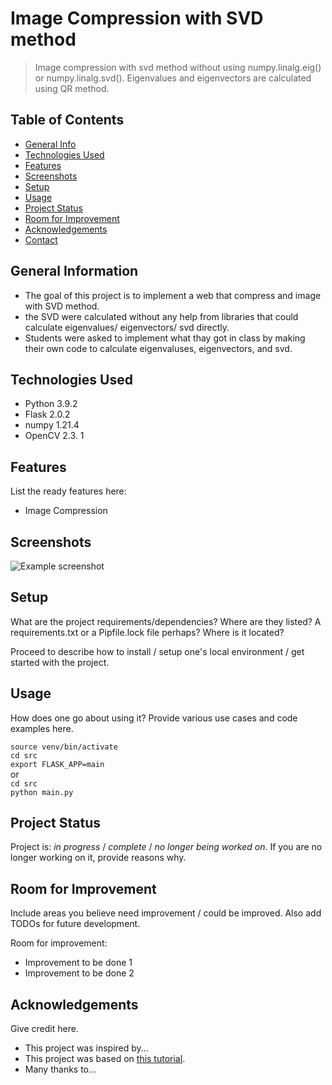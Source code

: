 # Image Compression with SVD method
> Image compression with svd method without using numpy.linalg.eig() or numpy.linalg.svd().
> Eigenvalues and eigenvectors are calculated using QR method.

## Table of Contents
* [General Info](#general-information)
* [Technologies Used](#technologies-used)
* [Features](#features)
* [Screenshots](#screenshots)
* [Setup](#setup)
* [Usage](#usage)
* [Project Status](#project-status)
* [Room for Improvement](#room-for-improvement)
* [Acknowledgements](#acknowledgements)
* [Contact](#contact)
<!-- * [License](#license) -->


## General Information
- The goal of this project is to implement a web that compress and image with SVD method. 
- the SVD were calculated without any help from libraries that could calculate eigenvalues/ eigenvectors/ svd directly. 
- Students were asked to implement what thay got in class by making their own code to calculate eigenvaluses, eigenvectors, and svd.


## Technologies Used
- Python 3.9.2
- Flask 2.0.2
- numpy 1.21.4
- OpenCV 2.3. 1


## Features
List the ready features here:
- Image Compression


## Screenshots
![Example screenshot](./img/screenshot.png)
<!-- If you have screenshots you'd like to share, include them here. -->


## Setup
What are the project requirements/dependencies? Where are they listed? A requirements.txt or a Pipfile.lock file perhaps? Where is it located?

Proceed to describe how to install / setup one's local environment / get started with the project.


## Usage
How does one go about using it?
Provide various use cases and code examples here.

`source venv/bin/activate` <br />
`cd src` <br />
`export FLASK_APP=main` <br />
or <br />
`cd src` <br />
`python main.py`


## Project Status
Project is: _in progress_ / _complete_ / _no longer being worked on_. If you are no longer working on it, provide reasons why.


## Room for Improvement
Include areas you believe need improvement / could be improved. Also add TODOs for future development.

Room for improvement:
- Improvement to be done 1
- Improvement to be done 2


## Acknowledgements
Give credit here.
- This project was inspired by...
- This project was based on [this tutorial](https://www.example.com).
- Many thanks to...
